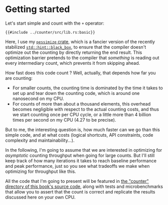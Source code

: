 # Getting started

Let's start simple and count with the `+` operator:

```rust,no_run
{{#include ../counter/src/lib.rs:basic}}
```

Here, I use my [`pessimize` crate](https://github.com/HadrienG2/pessimize),
which is a fancier version of the recently stabilized
[`std::hint::black_box`](https://doc.rust-lang.org/std/hint/fn.black_box.html),
to ensure that the compiler doesn't optimize out the counting by directly
returning the end result. This optimization barrier pretends to the compiler
that _something_ is reading out every intermediary count, which prevents it from
skipping ahead.

How fast does this code count ? Well, actually, that depends how far you are
counting:

- For smaller counts, the counting time is dominated by the time it takes to
  set up and tear down the counting code, which is around one nanosecond on my
  CPU.
- For counts of more than about a thousand elements, this overhead becomes
  negligible with respect to the actual counting costs, and thus we start
  counting once per CPU cycle, or a little more than 4 billion times per
  second on my CPU (4.27 to be precise).

But to me, the interesting question is, how much faster can we go than this
simple code, and at what costs (logical shortcuts, API constraints, code
complexity and maintainability...).

In the following, I'm going to assume that we are interested in optimizing
for _asymptotic_ counting throughput when going for large counts. But I'll still
keep track of how many iterations it takes to reach baseline performance and
peak performance, just so you see what tradeoffs we make when optimizing for
throughput like this.

All the code that I'm going to present will be featured in
[the "counter" directory of this book's source code](https://github.com/HadrienG2/code-that-counts/tree/main/counter),
along with tests and microbenchmarks that allow you to assert that the count is
correct and replicate the results discussed here on your own CPU.
